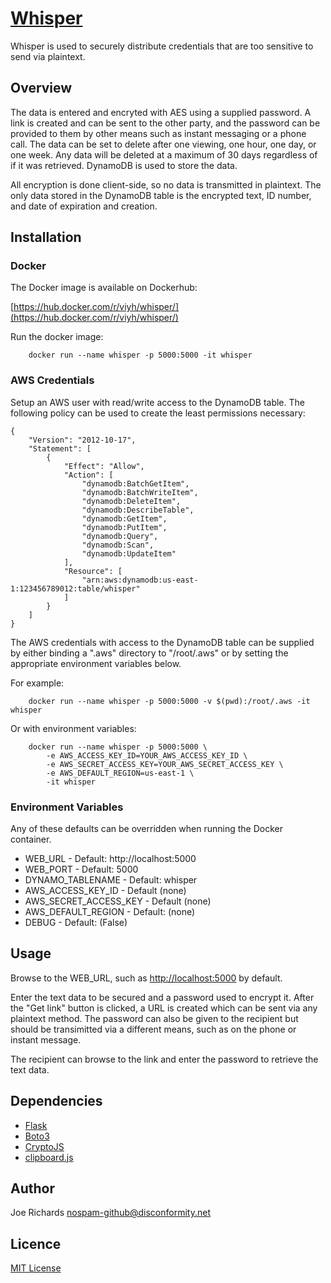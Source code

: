 # [Whisper](https://github.com/viyh/whisper) #

Whisper is used to securely distribute credentials that are too sensitive to send via plaintext.

## Overview ##

The data is entered and encryted with AES using a supplied password. A link is
created and can be sent to the other party, and the password can be provided to
them by other means such as instant messaging or a phone call. The data can be
set to delete after one viewing, one hour, one day, or one week. Any data will
be deleted at a maximum of 30 days regardless of if it was retrieved. DynamoDB
is used to store the data.

All encryption is done client-side, so no data is transmitted in plaintext. The
only data stored in the DynamoDB table is the encrypted text, ID number, and
date of expiration and creation.

## Installation ##


### Docker ###

The Docker image is available on Dockerhub:

[https://hub.docker.com/r/viyh/whisper/](https://hub.docker.com/r/viyh/whisper/)

Run the docker image:

        docker run --name whisper -p 5000:5000 -it whisper


### AWS Credentials ###

Setup an AWS user with read/write access to the DynamoDB table. The following
policy can be used to create the least permissions necessary:

```
{
    "Version": "2012-10-17",
    "Statement": [
        {
            "Effect": "Allow",
            "Action": [
                "dynamodb:BatchGetItem",
                "dynamodb:BatchWriteItem",
                "dynamodb:DeleteItem",
                "dynamodb:DescribeTable",
                "dynamodb:GetItem",
                "dynamodb:PutItem",
                "dynamodb:Query",
                "dynamodb:Scan",
                "dynamodb:UpdateItem"
            ],
            "Resource": [
                "arn:aws:dynamodb:us-east-1:123456789012:table/whisper"
            ]
        }
    ]
}
```

The AWS credentials with access to the DynamoDB table can be supplied by either
binding a ".aws" directory to "/root/.aws" or by setting the appropriate
environment variables below.

For example:

        docker run --name whisper -p 5000:5000 -v $(pwd):/root/.aws -it whisper

Or with environment variables:

        docker run --name whisper -p 5000:5000 \
            -e AWS_ACCESS_KEY_ID=YOUR_AWS_ACCESS_KEY_ID \
            -e AWS_SECRET_ACCESS_KEY=YOUR_AWS_SECRET_ACCESS_KEY \
            -e AWS_DEFAULT_REGION=us-east-1 \
            -it whisper


### Environment Variables ###

Any of these defaults can be overridden when running the Docker container.

* WEB_URL - Default: http://localhost:5000
* WEB_PORT - Default: 5000
* DYNAMO_TABLENAME - Default: whisper
* AWS_ACCESS_KEY_ID - Default (none)
* AWS_SECRET_ACCESS_KEY - Default (none)
* AWS_DEFAULT_REGION - Default: (none)
* DEBUG - Default: (False)

## Usage ##

Browse to the WEB_URL, such as [http://localhost:5000](http://localhost:5000) by default.

Enter the text data to be secured and a password used to encrypt it. After the
"Get link" button is clicked, a URL is created which can be sent via any plaintext
method. The password can also be given to the recipient but should be transimitted
via a different means, such as on the phone or instant message.

The recipient can browse to the link and enter the password to retrieve the text data.

## Dependencies ##

* [Flask](http://flask.pocoo.org/)
* [Boto3](http://aws.amazon.com/sdk-for-python/)
* [CryptoJS](https://github.com/brix/crypto-js)
* [clipboard.js](https://clipboardjs.com/)

## Author ##

Joe Richards <nospam-github@disconformity.net>

## Licence ##

[MIT License](LICENSE)




